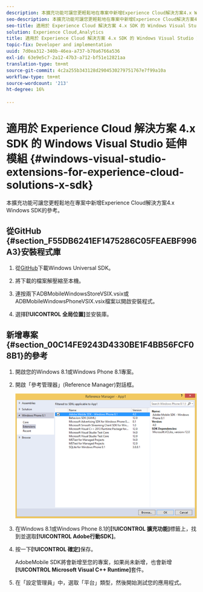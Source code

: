```yaml
---
description: 本擴充功能可讓您更輕鬆地在專案中新增Experience Cloud解決方案4.x Windows SDK的參考。
seo-description: 本擴充功能可讓您更輕鬆地在專案中新增Experience Cloud解決方案4.x Windows SDK的參考。
seo-title: 適用於 Experience Cloud 解決方案 4.x SDK 的 Windows Visual Studio 延伸模組
solution: Experience Cloud,Analytics
title: 適用於 Experience Cloud 解決方案 4.x SDK 的 Windows Visual Studio 延伸模組
topic-fix: Developer and implementation
uuid: 7d0ea312-340b-46ea-a737-b70a6766a536
exl-id: 63e9e5c7-2a12-47b3-a712-bf51e12821aa
translation-type: tm+mt
source-git-commit: 4c2a255b343128d2904530279751767e7f99a10a
workflow-type: tm+mt
source-wordcount: '213'
ht-degree: 16%

---
```


# 適用於 Experience Cloud 解決方案 4.x SDK 的 Windows Visual Studio 延伸模組 {#windows-visual-studio-extensions-for-experience-cloud-solutions-x-sdk}

本擴充功能可讓您更輕鬆地在專案中新增Experience Cloud解決方案4.x Windows SDK的參考。

## 從GitHub {#section_F55DB6241EF1475286C05FEAEBF996A3}安裝程式庫

1. 從[GitHub](https://github.com/Adobe-Marketing-Cloud/mobile-services/releases)下載Windows Universal SDK。
1. 將下載的檔案解壓縮至本機。
1. 連按兩下ADBMobileWindowsStoreVSIX.vsix或ADBMobileWindowsPhoneVSIX.vsix檔案以開啟安裝程式。

1. 選擇&#x200B;**[!UICONTROL 全局位置]**&#x200B;並安裝庫。

## 新增專案{#section_00C14FE9243D4330BE1F4BB56FCF08B1}的參考

1. 開啟您的Windows 8.1或Windows Phone 8.1專案。
1. 開啟「參考管理器」(Reference Manager)對話框。

   ![](assets/ref_manager.png)

1. 在Windows 8.1或Windows Phone 8.1的&#x200B;**[!UICONTROL 擴充功能]**&#x200B;標籤上，找到並選取&#x200B;**[!UICONTROL Adobe行動SDK]**。
1. 按一下&#x200B;**[!UICONTROL 確定]**&#x200B;保存。

   AdobeMobile SDK將會新增至您的專案，如果尚未新增，也會新增&#x200B;**[!UICONTROL Microsoft Visual C++ Runtime]**&#x200B;套件。

1. 在「設定管理員」中，選取「平台」類型，然後開始測試您的應用程式。
